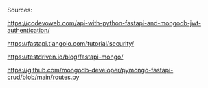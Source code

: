 Sources: 

https://codevoweb.com/api-with-python-fastapi-and-mongodb-jwt-authentication/

https://fastapi.tiangolo.com/tutorial/security/

https://testdriven.io/blog/fastapi-mongo/

https://github.com/mongodb-developer/pymongo-fastapi-crud/blob/main/routes.py
